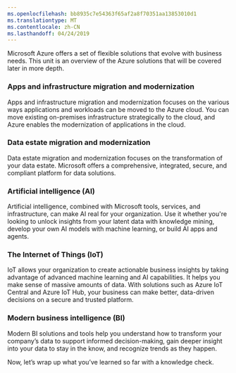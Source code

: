 ```yaml
---
ms.openlocfilehash: bb8935c7e54363f65af2a8f70351aa13853010d1
ms.translationtype: MT
ms.contentlocale: zh-CN
ms.lasthandoff: 04/24/2019
---
```

Microsoft Azure offers a set of flexible solutions that evolve with business needs. This unit is an overview of the Azure solutions that will be covered later in more depth. 

### <a name="apps-and-infrastructure-migration-and-modernization"></a>Apps and infrastructure migration and modernization

Apps and infrastructure migration and modernization focuses on the various ways applications and workloads can be moved to the Azure cloud. You can move existing on-premises infrastructure strategically to the cloud, and Azure enables the modernization of applications in the cloud.  

### <a name="data-estate-migration-and-modernization"></a>Data estate migration and modernization

Data estate migration and modernization focuses on the transformation of your data estate. Microsoft offers a comprehensive, integrated, secure, and compliant platform for data solutions.

### <a name="artificial-intelligence-ai"></a>Artificial intelligence (AI)

Artificial intelligence, combined with Microsoft tools, services, and infrastructure, can make AI real for your organization. Use it whether you're looking to unlock insights from your latent data with knowledge mining, develop your own AI models with machine learning, or build AI apps and agents. 

### <a name="the-internet-of-things-iot"></a>The Internet of Things (IoT)

IoT allows your organization to create actionable business insights by taking advantage of advanced machine learning and AI capabilities. It helps you make sense of massive amounts of data. With solutions such as Azure IoT Central and Azure IoT Hub, your business can make better, data-driven decisions on a secure and trusted platform. 

### <a name="modern-business-intelligence-bi"></a>Modern business intelligence (BI)

Modern BI solutions and tools help you understand how to transform your company’s data to support informed decision-making, gain deeper insight into your data to stay in the know, and recognize trends as they happen.

Now, let’s wrap up what you’ve learned so far with a knowledge check.
